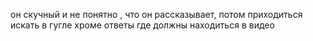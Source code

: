 он скучный и не понятно , что он рассказывает, потом приходиться искать в гугле хроме ответы где должны находиться в видео
